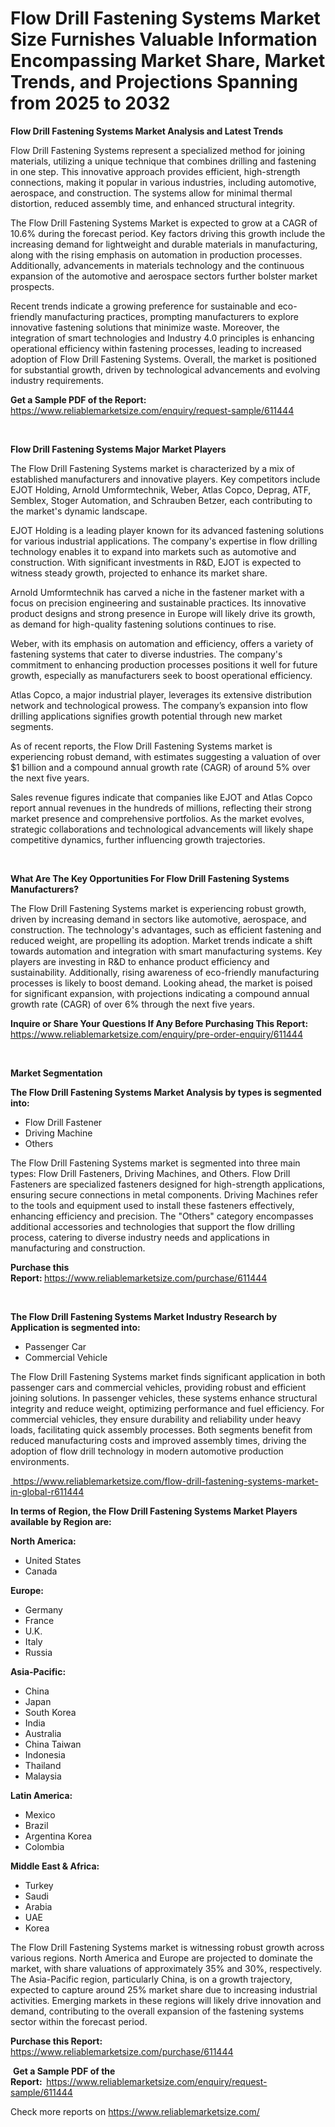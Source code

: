 <p><h1>Flow Drill Fastening Systems Market Size Furnishes Valuable Information Encompassing Market Share, Market Trends, and Projections Spanning from 2025 to 2032</h1></p><p><strong>Flow Drill Fastening Systems Market Analysis and Latest Trends</strong></p>
<p><p>Flow Drill Fastening Systems represent a specialized method for joining materials, utilizing a unique technique that combines drilling and fastening in one step. This innovative approach provides efficient, high-strength connections, making it popular in various industries, including automotive, aerospace, and construction. The systems allow for minimal thermal distortion, reduced assembly time, and enhanced structural integrity.</p><p>The Flow Drill Fastening Systems Market is expected to grow at a CAGR of 10.6% during the forecast period. Key factors driving this growth include the increasing demand for lightweight and durable materials in manufacturing, along with the rising emphasis on automation in production processes. Additionally, advancements in materials technology and the continuous expansion of the automotive and aerospace sectors further bolster market prospects.</p><p>Recent trends indicate a growing preference for sustainable and eco-friendly manufacturing practices, prompting manufacturers to explore innovative fastening solutions that minimize waste. Moreover, the integration of smart technologies and Industry 4.0 principles is enhancing operational efficiency within fastening processes, leading to increased adoption of Flow Drill Fastening Systems. Overall, the market is positioned for substantial growth, driven by technological advancements and evolving industry requirements.</p></p>
<p><strong>Get a Sample PDF of the Report:&nbsp;</strong> <a href="https://www.reliablemarketsize.com/enquiry/request-sample/611444?utm_campaign=2528&utm_medium=2&utm_source=Github&utm_content=ia&utm_term=23032025&utm_id=flow-drill-fastening-systems">https://www.reliablemarketsize.com/enquiry/request-sample/611444</a></p>
<p>&nbsp;</p>
<p><strong>Flow Drill Fastening Systems Major Market Players</strong></p>
<p><p>The Flow Drill Fastening Systems market is characterized by a mix of established manufacturers and innovative players. Key competitors include EJOT Holding, Arnold Umformtechnik, Weber, Atlas Copco, Deprag, ATF, Semblex, Stoger Automation, and Schrauben Betzer, each contributing to the market's dynamic landscape.</p><p>EJOT Holding is a leading player known for its advanced fastening solutions for various industrial applications. The company's expertise in flow drilling technology enables it to expand into markets such as automotive and construction. With significant investments in R&D, EJOT is expected to witness steady growth, projected to enhance its market share.</p><p>Arnold Umformtechnik has carved a niche in the fastener market with a focus on precision engineering and sustainable practices. Its innovative product designs and strong presence in Europe will likely drive its growth, as demand for high-quality fastening solutions continues to rise.</p><p>Weber, with its emphasis on automation and efficiency, offers a variety of fastening systems that cater to diverse industries. The company's commitment to enhancing production processes positions it well for future growth, especially as manufacturers seek to boost operational efficiency.</p><p>Atlas Copco, a major industrial player, leverages its extensive distribution network and technological prowess. The company’s expansion into flow drilling applications signifies growth potential through new market segments.</p><p>As of recent reports, the Flow Drill Fastening Systems market is experiencing robust demand, with estimates suggesting a valuation of over $1 billion and a compound annual growth rate (CAGR) of around 5% over the next five years. </p><p>Sales revenue figures indicate that companies like EJOT and Atlas Copco report annual revenues in the hundreds of millions, reflecting their strong market presence and comprehensive portfolios. As the market evolves, strategic collaborations and technological advancements will likely shape competitive dynamics, further influencing growth trajectories.</p></p>
<p>&nbsp;</p>
<p><strong>What Are The Key Opportunities For Flow Drill Fastening Systems Manufacturers?</strong></p>
<p><p>The Flow Drill Fastening Systems market is experiencing robust growth, driven by increasing demand in sectors like automotive, aerospace, and construction. The technology's advantages, such as efficient fastening and reduced weight, are propelling its adoption. Market trends indicate a shift towards automation and integration with smart manufacturing systems. Key players are investing in R&D to enhance product efficiency and sustainability. Additionally, rising awareness of eco-friendly manufacturing processes is likely to boost demand. Looking ahead, the market is poised for significant expansion, with projections indicating a compound annual growth rate (CAGR) of over 6% through the next five years.</p></p>
<p><strong>Inquire or Share Your Questions If Any Before Purchasing This Report:</strong> <a href="https://www.reliablemarketsize.com/enquiry/pre-order-enquiry/611444?utm_campaign=2528&utm_medium=2&utm_source=Github&utm_content=ia&utm_term=23032025&utm_id=flow-drill-fastening-systems">https://www.reliablemarketsize.com/enquiry/pre-order-enquiry/611444</a></p>
<p>&nbsp;</p>
<p><strong>Market Segmentation</strong></p>
<p><strong>The Flow Drill Fastening Systems Market Analysis by types is segmented into:</strong></p>
<p><ul><li>Flow Drill Fastener</li><li>Driving Machine</li><li>Others</li></ul></p>
<p><p>The Flow Drill Fastening Systems market is segmented into three main types: Flow Drill Fasteners, Driving Machines, and Others. Flow Drill Fasteners are specialized fasteners designed for high-strength applications, ensuring secure connections in metal components. Driving Machines refer to the tools and equipment used to install these fasteners effectively, enhancing efficiency and precision. The "Others" category encompasses additional accessories and technologies that support the flow drilling process, catering to diverse industry needs and applications in manufacturing and construction.</p></p>
<p><strong>Purchase this Report:&nbsp;</strong><a href="https://www.reliablemarketsize.com/purchase/611444?utm_campaign=2528&utm_medium=2&utm_source=Github&utm_content=ia&utm_term=23032025&utm_id=flow-drill-fastening-systems">https://www.reliablemarketsize.com/purchase/611444</a></p>
<p>&nbsp;</p>
<p><strong>The Flow Drill Fastening Systems Market Industry Research by Application is segmented into:</strong></p>
<p><ul><li>Passenger Car</li><li>Commercial Vehicle</li></ul></p>
<p><p>The Flow Drill Fastening Systems market finds significant application in both passenger cars and commercial vehicles, providing robust and efficient joining solutions. In passenger vehicles, these systems enhance structural integrity and reduce weight, optimizing performance and fuel efficiency. For commercial vehicles, they ensure durability and reliability under heavy loads, facilitating quick assembly processes. Both segments benefit from reduced manufacturing costs and improved assembly times, driving the adoption of flow drill technology in modern automotive production environments.</p></p>
<p><a href="https://www.reliablemarketsize.com/flow-drill-fastening-systems-market-in-global-r611444?utm_campaign=2528&utm_medium=2&utm_source=Github&utm_content=ia&utm_term=23032025&utm_id=flow-drill-fastening-systems">&nbsp;https://www.reliablemarketsize.com/flow-drill-fastening-systems-market-in-global-r611444</a></p>
<p><strong>In terms of Region, the Flow Drill Fastening Systems Market Players available by Region are:</strong></p>
<p>
    <p> <strong> North America: </strong>
        <ul>
            <li>United States</li>
            <li>Canada</li>
        </ul>
        </p> 
    <p> <strong> Europe: </strong>
        <ul>
            <li>Germany</li>
            <li>France</li>
            <li>U.K.</li>
            <li>Italy</li>
            <li>Russia</li>
        </ul>
        </p> 
    <p> <strong> Asia-Pacific: </strong>
        <ul>
            <li>China</li>
            <li>Japan</li>
            <li>South Korea</li>
            <li>India</li>
            <li>Australia</li>
            <li>China Taiwan</li>
            <li>Indonesia</li>
            <li>Thailand</li>
            <li>Malaysia</li>
        </ul>
        </p> 
    <p> <strong> Latin America: </strong>
        <ul>
            <li>Mexico</li>
            <li>Brazil</li>
            <li>Argentina Korea</li>
            <li>Colombia</li>
        </ul>
        </p> 
    <p> <strong> Middle East & Africa: </strong>
        <ul>
            <li>Turkey</li>
            <li>Saudi</li>
            <li>Arabia</li>
            <li>UAE</li>
            <li>Korea</li>
        </ul>
    </p>
    </p>
<p><p>The Flow Drill Fastening Systems market is witnessing robust growth across various regions. North America and Europe are projected to dominate the market, with share valuations of approximately 35% and 30%, respectively. The Asia-Pacific region, particularly China, is on a growth trajectory, expected to capture around 25% market share due to increasing industrial activities. Emerging markets in these regions will likely drive innovation and demand, contributing to the overall expansion of the fastening systems sector within the forecast period.</p></p>
<p><strong>Purchase this Report: </strong><a href="https://www.reliablemarketsize.com/purchase/611444?utm_campaign=2528&utm_medium=2&utm_source=Github&utm_content=ia&utm_term=23032025&utm_id=flow-drill-fastening-systems">https://www.reliablemarketsize.com/purchase/611444</a></p>
<p>&nbsp;<strong>Get a Sample PDF of the Report:&nbsp;&nbsp;</strong><a href="https://www.reliablemarketsize.com/enquiry/request-sample/611444?utm_campaign=2528&utm_medium=2&utm_source=Github&utm_content=ia&utm_term=23032025&utm_id=flow-drill-fastening-systems">https://www.reliablemarketsize.com/enquiry/request-sample/611444</a></p>
<p><strong></strong></p>
<p>Check more reports on <a href="https://www.reliablemarketsize.com/?utm_campaign=2528&utm_medium=2&utm_source=Github&utm_content=ia&utm_term=23032025&utm_id=flow-drill-fastening-systems">https://www.reliablemarketsize.com/</a></p>